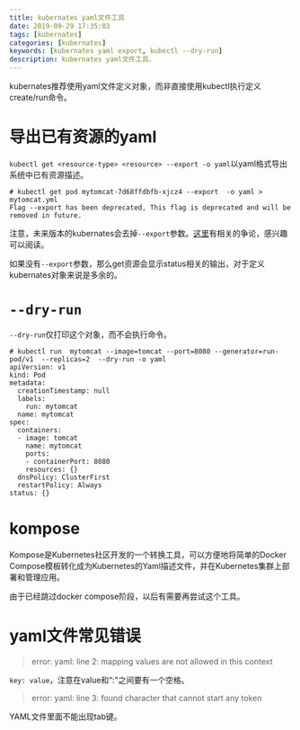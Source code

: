 ```yaml
---
title: kubernates yaml文件工具
date: 2019-09-29 17:35:03
tags: [kubernates]
categories: [kubernates]
keywords: [kubernates yaml export, kubectl --dry-run]
description: kubernates yaml文件工具。
---
```


kubernates推荐使用yaml文件定义对象，而非直接使用kubectl执行定义create/run命令。
<!-- more -->
# 导出已有资源的yaml

`kubectl get <resource-type> <resource> --export -o yaml`以yaml格式导出系统中已有资源描述。
```
# kubectl get pod mytomcat-7d68ffdbfb-xjcz4 --export  -o yaml > mytomcat.yml
Flag --export has been deprecated, This flag is deprecated and will be removed in future.
```
注意，未来版本的kubernates会去掉`--export`参数。[这里](https://github.com/kubernetes/kubernetes/pull/73787)有相关的争论，感兴趣可以阅读。

如果没有`--export`参数，那么get资源会显示status相关的输出，对于定义kubernates对象来说是多余的。

# `--dry-run`

`--dry-run`仅打印这个对象，而不会执行命令。
```
# kubectl run  mytomcat --image=tomcat --port=8080 --generator=run-pod/v1  --replicas=2  --dry-run -o yaml
apiVersion: v1
kind: Pod
metadata:
  creationTimestamp: null
  labels:
    run: mytomcat
  name: mytomcat
spec:
  containers:
  - image: tomcat
    name: mytomcat
    ports:
    - containerPort: 8080
    resources: {}
  dnsPolicy: ClusterFirst
  restartPolicy: Always
status: {}
```

# kompose

Kompose是Kubernetes社区开发的一个转换工具，可以方便地将简单的Docker Compose模板转化成为Kubernetes的Yaml描述文件，并在Kubernetes集群上部署和管理应用。

由于已经跳过docker compose阶段，以后有需要再尝试这个工具。

# yaml文件常见错误

>error: yaml: line 2: mapping values are not allowed in this context

`key: value`，注意在value和“:"之间要有一个空格。

>error: yaml: line 3: found character that cannot start any token

YAML文件里面不能出现tab键。